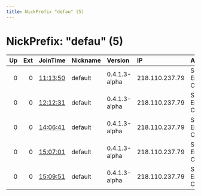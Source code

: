 ```yaml
---
title: NickPrefix "defau" (5)
---
```


# NickPrefix: "defau" (5)

|   Up |   Ext | JoinTime                                                                                            | Nickname   | Version       | IP             | AS                               | CC   |   ORp |   Dirp | OS      | Contact   |   eFamMembers |
|-----:|------:|:----------------------------------------------------------------------------------------------------|:-----------|:--------------|:---------------|:---------------------------------|:-----|------:|-------:|:--------|:----------|--------------:|
|    0 |     0 | [11:13:50](https://metrics.torproject.org/rs.html#details/A7DE4E7343A886F4427C79D83549A29566099B48) | default    | 0.4.1.3-alpha | 218.110.237.79 | So-net Entertainment Corporation | jp   | 21973 |      0 | Windows | None      |             1 |
|    0 |     0 | [12:12:31](https://metrics.torproject.org/rs.html#details/547CA4C9EEB43F15D391E294F8ED8DE42537375C) | default    | 0.4.1.3-alpha | 218.110.237.79 | So-net Entertainment Corporation | jp   | 21973 |      0 | Windows | None      |             1 |
|    0 |     0 | [14:06:41](https://metrics.torproject.org/rs.html#details/77664479C17E5EDE513998C55790A6A13E87E4B7) | default    | 0.4.1.3-alpha | 218.110.237.79 | So-net Entertainment Corporation | jp   | 21973 |      0 | Windows | None      |             1 |
|    0 |     0 | [15:07:01](https://metrics.torproject.org/rs.html#details/E4CE1002E92E3D5D5D19AD116DB06ACE19D909E3) | default    | 0.4.1.3-alpha | 218.110.237.79 | So-net Entertainment Corporation | jp   | 21973 |      0 | Windows | None      |             1 |
|    0 |     0 | [15:09:51](https://metrics.torproject.org/rs.html#details/E7EF57D012270B234C1BE6F0F80EB789B88D8EE7) | default    | 0.4.1.3-alpha | 218.110.237.79 | So-net Entertainment Corporation | jp   | 21973 |      0 | Windows | None      |             1 |
